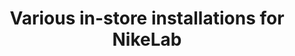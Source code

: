 ---
templateKey: Project
title: |-
  Various in-store installations
  for NikeLab
intro: >-
  NikeLab is a retail destination that serves to spark consumer discovery in new
  and unexpected ways. For the launch of the 2017 ACG (All Conditions Gear)
  collection, we created various stylised weather conditions (wind, rain and
  fog) that seized two of the brand’s stores around the globe.
priority: 0
content:
  - marginLeft: 0
    marginTop: 0
    video:
      autoplay: true
      hasControls: true
      isMuted: true
      loops: true
      url: >-
        https://player.vimeo.com/external/212768475.hd.mp4?s=db1df7d4a0a2de382171f68df4e222eded174bf4&profile_id=119
      isAlwaysMuted: false
    width: 100
  - caption: >-
      Conceived as a means of bringing about a relevant experience that connects
      people with a product devised for use in extreme urban weather conditions,
      visitors to the NikeLabs 1948 store in London encountered an actual
      in-store tornado. A system of fans created the vortex effect required and
      allowed the steam to be contained in wall of wind. Customers were able
      touch, play and break the tornados wind barrier, adding to the tangibility
      of the installation.
    marginLeft: 0
    marginTop: 10
  - video:
      autoplay: false
      hasControls: false
      loops: true
      isMuted: true
      isAlwaysMuted: false
    image: /img/fa204fa0494f30282cd26501e0c92e34.jpg
    marginLeft: 30
    marginTop: 0
    width: 63
  - marginLeft: 0
    marginTop: 10
    video:
      autoplay: true
      hasControls: true
      isMuted: true
      loops: true
      url: >-
        https://player.vimeo.com/external/213647797.hd.mp4?s=ffdefed446dbeb98b6dbb99476938f725c236a85&profile_id=119
    width: 56
  - video:
      autoplay: false
      hasControls: false
      loops: true
      isMuted: true
      isAlwaysMuted: false
    image: /img/1f20dde2a6cd5e4cdbe1d4aeba8d184f.png
    marginLeft: 60
    marginTop: -15
    width: 40
  - caption: >-
      The prototype developed for the Shanghai store but not eventually realised
      in-store, was the experience of rainfall. Proximity sensors detecting
      users location triggered a combination of alternating strobe lighting and
      projected video content. When viewed through a trickling rain curtain the
      overall effect was one of frozen rain droplets with a backdrop of urban
      ACG video content.
    marginLeft: 0
    marginTop: 0
  - marginLeft: 10
    marginTop: 0
    video:
      autoplay: true
      hasControls: true
      isMuted: true
      loops: true
      url: >-
        https://player.vimeo.com/external/213647084.hd.mp4?s=0dac195a0cb8cccd43117dd36bc6a16095d91be5&profile_id=119
    width: 60
  - video:
      autoplay: false
      hasControls: false
      loops: true
      isMuted: true
      isAlwaysMuted: false
    image: /img/db21a8e5a25f26ec50d2d40558e4708f.jpg
    marginLeft: 60
    marginTop: 10
    width: 40
  - video:
      autoplay: false
      hasControls: false
      loops: true
      isMuted: true
      isAlwaysMuted: false
    image: /img/b8d4598605993e7744b7e2ad68a58cdc.jpg
    marginLeft: 5
    marginTop: -10
    width: 44
  - caption: >-
      For NikeLab 21M store in New York we placed suspended sheets of “smart
      fog” amongst the apparel that reacted to approaching guests, changing from
      transparent to foggy. Motion sensors were used to trigger an eerie
      techno-fog effect as well as the interruption of an electrical charge
      causing the repurposed security smart glass to switch from transparent to
      the natural cloudy state.
    marginLeft: 0
    marginTop: 0
  - marginLeft: 0
    marginTop: 0
    video:
      autoplay: true
      hasControls: true
      isMuted: true
      loops: true
      url: >-
        https://player.vimeo.com/external/213648564.hd.mp4?s=2c0b0355f24c52a34d377f46342e1d6b5abf6514&profile_id=119
    width: 70
  - video:
      autoplay: false
      hasControls: false
      loops: true
      isMuted: true
      isAlwaysMuted: false
    image: /img/ef38b96e96347aa4a3aa329cfe2078b4.jpg
    marginLeft: 50
    marginTop: 10
    width: 35
  - marginLeft: 20
    marginTop: -35
    video:
      autoplay: true
      hasControls: true
      isMuted: true
      loops: true
      url: >-
        https://player.vimeo.com/external/213649062.hd.mp4?s=140f4865386d492a2fab57cdf81ebb7594dc975e&profile_id=119
      isAlwaysMuted: true
    width: 25
  - caption: >-
      Essential to the project was the idea of confrontation and evoking a sense
      of wonder by inviting the visitor to interact with the respective weather
      condition specific to each installation. How often is one confronted with
      extreme weather conditions inside a store? Daan Lucas, managing director
      at Random: “We played with the notion of connecting to people in a
      surprising, relevant and emotional way. Another important element is time:
      It needs to ‘happen’. If you make an experience too complex, it takes too
      long for people to master.”
    marginLeft: 0
    marginTop: 0
credits:
  - key: 'For:'
    value: NikeLab Global
  - key: 'Role:'
    value: >-
      Concept Development, Creative Direction, Interaction Design, Production,
      Hardware Architecture, Software Development
  - key: 'With:'
    value: >-
      Fiction Factory — Physical Fabrication and Installation (NikeLabs 1948
      London)
opengraph:
  ogDescription: >-
    For the launch of the 2017 ACG (All Conditions Gear) collection, we created
    various stylised weather conditions (wind, rain and fog) that seized two of
    the brand’s stores around the globe.
  ogImage: /img/4622f88e3bcf3f7a116d65191d94cf0e.jpg
  ogTitle: Various in-store installations for NikeLab
---